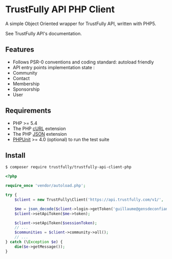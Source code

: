 # TrustFully API PHP Client

A simple Object Oriented wrapper for TrustFully API, written with PHP5.

See TrustFully API's documentation.

## Features

* Follows PSR-0 conventions and coding standard: autoload friendly
* API entry points implementation state :
 * Community
 * Contact
 * Membership
 * Sponsorship
 * User

## Requirements

* PHP >= 5.4
* The PHP [cURL](http://php.net/manual/en/book.curl.php) extension
* The PHP [JSON](http://php.net/manual/en/book.json.php) extension
* [PHPUnit](https://phpunit.de/) >= 4.0 (optional) to run the test suite

## Install

```bash
$ composer require trustfully/trustfully-api-client-php
```

```php
<?php

require_once 'vendor/autoload.php';

try {
    $client = new TrustFully\Client('https://api.trustfully.com/v1/', 'CLIENT_API_KEY');

    $me = json_decode($client->login->getToken('guillaume@gensdeconfiance.fr', 'azerty'));
    $client->setApiToken($me->token);

    $client->setApiToken($sessionToken);
    // ...
    $communities = $client->community->all();
    // ...
} catch (\Exception $e) {
    die($e->getMessage());
}
```
